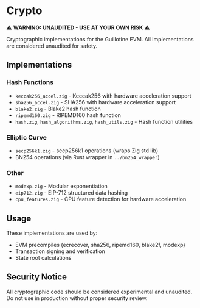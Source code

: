 # Crypto

⚠️ **WARNING: UNAUDITED - USE AT YOUR OWN RISK** ⚠️

Cryptographic implementations for the Guillotine EVM. All implementations are considered unaudited for safety.

## Implementations

### Hash Functions
- `keccak256_accel.zig` - Keccak256 with hardware acceleration support
- `sha256_accel.zig` - SHA256 with hardware acceleration support
- `blake2.zig` - Blake2 hash function
- `ripemd160.zig` - RIPEMD160 hash function
- `hash.zig`, `hash_algorithms.zig`, `hash_utils.zig` - Hash function utilities

### Elliptic Curve
- `secp256k1.zig` - secp256k1 operations (wraps Zig std lib)
- BN254 operations (via Rust wrapper in `../bn254_wrapper`)

### Other
- `modexp.zig` - Modular exponentiation
- `eip712.zig` - EIP-712 structured data hashing
- `cpu_features.zig` - CPU feature detection for hardware acceleration

## Usage

These implementations are used by:
- EVM precompiles (ecrecover, sha256, ripemd160, blake2f, modexp)
- Transaction signing and verification
- State root calculations

## Security Notice

All cryptographic code should be considered experimental and unaudited. Do not use in production without proper security review.
